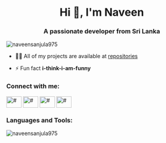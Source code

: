 <h1 align="center">Hi 👋, I'm Naveen</h1>
<h3 align="center">A passionate developer from Sri Lanka</h3>

<p align="left"> <img src="https://komarev.com/ghpvc/?username=naveensanjula975&label=Profile%20views&color=0e75b6&style=flat" alt="naveensanjula975" /> </p>



- 👨‍💻 All of my projects are available at [repositories](https://github.com/naveensanjula975?tab=repositories)

<!-- - 📝 I regularly write articles on [blog-link](blog-link) -->

<!-- - 📫 How to reach me **gmail** -->

<!-- - 📄 Know about my experiences [resume-link](resume-link) -->

- ⚡ Fun fact **i-think-i-am-funny**

<h3 align="left">Connect with me:</h3>
<p align="left">
<a href="https://twitter.com/naveensanjula20" target="blank"><img align="center" src="https://raw.githubusercontent.com/rahuldkjain/github-profile-readme-generator/master/src/images/icons/Social/twitter.svg" alt="#" height="30" width="40" /></a>  
<a href="https://linkedin.com/in/naveensanjula" target="blank"><img align="center" src="https://raw.githubusercontent.com/rahuldkjain/github-profile-readme-generator/master/src/images/icons/Social/linked-in-alt.svg" alt="#" height="30" width="40" /></a>  
<a href="https://t.me/naveen_sanjula" target="blank"><img align="center" src="https://www.svgrepo.com/show/299513/telegram.svg" alt="#" height="30" width="40" /></a>
<a href="https://dev.to/naveensanjula" target="blank"><img align="center" src="https://raw.githubusercontent.com/rahuldkjain/github-profile-readme-generator/master/src/images/icons/Social/devto.svg" alt="#" height="30" width="40" /></a>  
</p>

<h3 align="left">Languages and Tools:</h3>


<p><img align="left" src="https://github-readme-stats.vercel.app/api/top-langs?username=naveensanjula975&show_icons=true&locale=en&layout=compact" alt="naveensanjula975" /></p>
